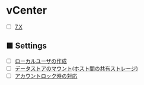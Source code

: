 # vCenter

- [ ] [7.X](7.X)

## ■ Settings
- [ ] [ローカルユーザの作成](add_local_user)
- [ ] [データストアのマウント(ホスト間の共有ストレージ)](mount_shared_datastore)
- [ ] [アカウントロック時の対応](locked_account)
